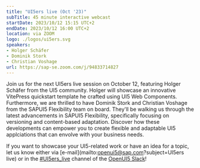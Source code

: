 ```yaml
---
title: "UI5ers live (Oct '23)"
subTitle: 45 minute interactive webcast
startDate: 2023/10/12 15:15 UTC+2
endDate: 2023/10/12 16:00 UTC+2
location: via ZOOM
logo: ./logos/ui5ers.svg
speakers:
- Holger Schäfer
- Dominik Stork
- Christian Voshage
url: https://sap-se.zoom.com/j/94833714827
---
```

Join us for the next UI5ers live session on October 12, featuring Holger Schäfer from the UI5 community. Holger will showcase an innovative VitePress quickstart template he crafted using UI5 Web Components. 
Furthermore, we are thrilled to have Dominik Stork and Christian Voshage from the SAPUI5 Flexibility team on board. They'll be walking us through the latest advancements in SAPUI5 Flexibility, specifically focusing on versioning and content-based adaptation. Discover how these developments can empower you to create flexible and adaptable UI5 applciations that can envolve with your business needs.

If you want to showcase your UI5-related work or have an idea for a topic, let us know either via [e-mail](mailto:openui5@sap.com?subject=UI5ers live) or in the 
[#UI5ers_live](https://openui5.slack.com/archives/C01CP60AAN7) channel of the [OpenUI5 Slack](https://ui5-slack-invite.cfapps.eu10.hana.ondemand.com/)!
